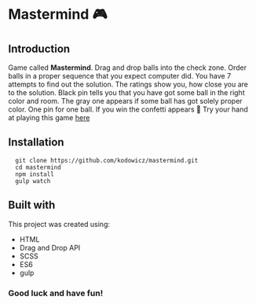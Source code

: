 # Mastermind 🎮

## Introduction
Game called **Mastermind**. Drag and drop balls into the check zone.
Order balls in a proper sequence that you expect computer did.
You have 7 attempts to find out the solution.
The ratings show you, how close you are to the solution. Black pin tells you that you have got some ball in the right color and room. The gray one appears if some ball has got solely proper color. One pin for one ball. If you win the confetti appears 🎉 Try your hand at playing this game [here](https://kodowicz.github.io/mastermind)


## Installation

```
  git clone https://github.com/kodowicz/mastermind.git
  cd mastermind
  npm install
  gulp watch
```


## Built with
This project was created using:
+ HTML
+ Drag and Drop API
+ SCSS
+ ES6
+ gulp


### Good luck and have fun!
